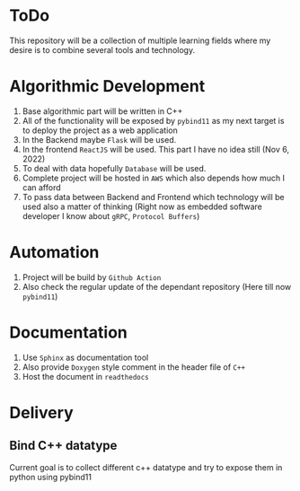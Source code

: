ToDo
====
This repository will be a collection of multiple learning fields where my desire is to combine several tools and technology.

# Algorithmic Development

1. Base algorithmic part will be written in C++
1. All of the functionality will be exposed by `pybind11` as my next target is to deploy the project as a web application
1. In the Backend maybe `Flask` will be used.
1. In the frontend `ReactJS` will be used. This part I have no idea still (Nov 6, 2022)
1. To deal with data hopefully `Database` will be used.
1. Complete project will be hosted in `AWS` which also depends how much I can afford
1. To pass data between Backend and Frontend which technology will be used also a matter of thinking (Right now as embedded software developer I know about `gRPC`, `Protocol Buffers`)

# Automation

1. Project will be build by `Github Action`
1. Also check the regular update of the dependant repository (Here till now `pybind11`)

# Documentation

1. Use `Sphinx` as documentation tool
1. Also provide `Doxygen` style comment in the header file of `C++`
1. Host the document in `readthedocs`

# Delivery


## Bind C++ datatype

Current goal is to collect different c++ datatype and try to expose them in python using pybind11
